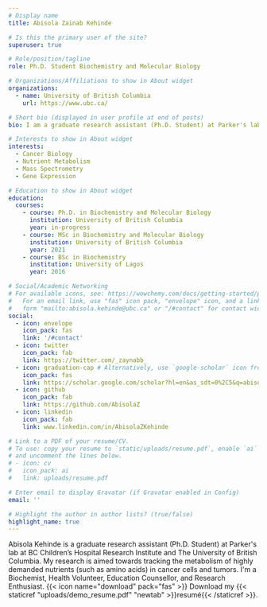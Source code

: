 ```yaml
---
# Display name
title: Abisola Zainab Kehinde

# Is this the primary user of the site?
superuser: true

# Role/position/tagline
role: Ph.D. Student Biochemistry and Molecular Biology

# Organizations/Affiliations to show in About widget
organizations:
  - name: University of British Columbia
    url: https://www.ubc.ca/

# Short bio (displayed in user profile at end of posts)
bio: I am a graduate research assistant (Ph.D. Student) at Parker's lab at BC Children’s Hospital Research Institute and The University of British Columbia. My research is aimed towards tracking the metabolism of highly demanded nutrients (such as amino acids) in cancer cells and tumors. I'm a Biochemist, Health Volunteer, Education Counsellor, and Research Enthusiast.

# Interests to show in About widget
interests:
  - Cancer Biology
  - Nutrient Metabolism
  - Mass Spectrometry
  - Gene Expression

# Education to show in About widget
education:
  courses:
    - course: Ph.D. in Biochemistry and Molecular Biology
      institution: University of British Columbia
      year: in-progress
    - course: MSc in Biochemistry and Molecular Biology
      institution: University of British Columbia
      year: 2021
    - course: BSc in Biochemistry 
      institution: University of Lagos
      year: 2016

# Social/Academic Networking
# For available icons, see: https://wowchemy.com/docs/getting-started/page-builder/#icons
#   For an email link, use "fas" icon pack, "envelope" icon, and a link in the
#   form "mailto:abisola.kehinde@ubc.ca" or "/#contact" for contact widget.
social:
  - icon: envelope
    icon_pack: fas
    link: '/#contact'
  - icon: twitter
    icon_pack: fab
    link: https://twitter.com/_zaynabb_
  - icon: graduation-cap # Alternatively, use `google-scholar` icon from `ai` icon pack
    icon_pack: fas
    link: https://scholar.google.com/scholar?hl=en&as_sdt=0%2C5&q=abisola+z+kehinde&btnG=
  - icon: github
    icon_pack: fab
    link: https://github.com/AbisolaZ
  - icon: linkedin
    icon_pack: fab
    link: www.linkedin.com/in/AbisolaZKehinde

# Link to a PDF of your resume/CV.
# To use: copy your resume to `static/uploads/resume.pdf`, enable `ai` icons in `params.toml`,
# and uncomment the lines below.
# - icon: cv
#   icon_pack: ai
#   link: uploads/resume.pdf

# Enter email to display Gravatar (if Gravatar enabled in Config)
email: ''

# Highlight the author in author lists? (true/false)
highlight_name: true
---
```


Abisola Kehinde is a graduate research assistant (Ph.D. Student) at Parker's lab at BC Children’s Hospital Research Institute and The University of British Columbia. My research is aimed towards tracking the metabolism of highly demanded nutrients (such as amino acids) in cancer cells and tumors. I'm a Biochemist, Health Volunteer, Education Counsellor, and Research Enthusiast.
{{< icon name="download" pack="fas" >}} Download my {{< staticref "uploads/demo_resume.pdf" "newtab" >}}resumé{{< /staticref >}}.
